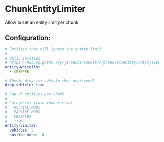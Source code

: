 # ChunkEntityLimiter
Allow to set an entity limit per chunk

## Configuration:

```yml
# Entities that will ignore the entity limit.
#
# Valid Entities:
# https://hub.spigotmc.org/javadocs/bukkit/org/bukkit/entity/EntityType.html
entity-whitelist:
  - CREEPER

# Should drop the vehicle when destroyed?
drop-vehicle: true

# Cap of entities per chunk.
#
# Categories (case-insensitive):
#   HOSTILE_MOBS
#   PASSIVE_MOBS
#   VEHICLES
#   ITEMS
entity-limiter:
  vehicles: 5
  hostile_mobs: 10
```
